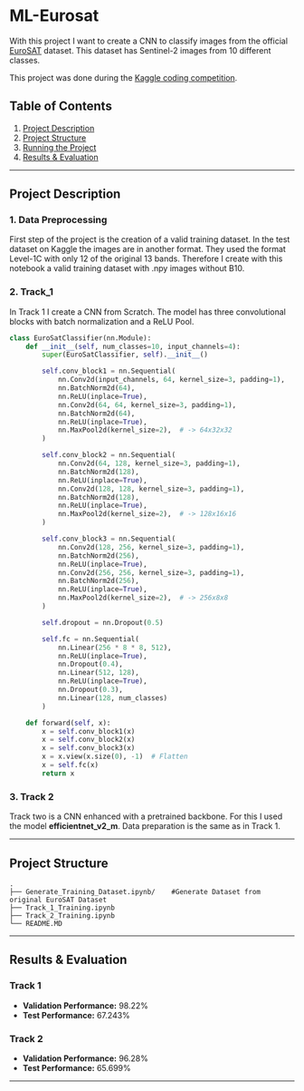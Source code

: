 # ML-Eurosat
With this project I want to create a CNN to classify images from the official [EuroSAT](https://github.com/phelber/EuroSAT) dataset. 
This dataset has Sentinel-2 images from 10 different classes. 

This project was done during the [Kaggle coding competition](https://www.kaggle.com/competitions/8-860-1-00-coding-challenge-2025).


## Table of Contents

1. [Project Description](#project-description)
2. [Project Structure](#project-structure)
3. [Running the Project](#running-the-project)
4. [Results & Evaluation](#results--evaluation)

---

## Project Description

### 1. Data Preprocessing 
First step of the project is the creation of a valid training dataset. In the test dataset on Kaggle the images are in another format. 
They used the format Level-1C with only 12 of the original 13 bands. Therefore I create with this notebook a valid training dataset with .npy images without B10.

### 2. Track_1
In Track 1 I create a CNN from Scratch. The model has three convolutional blocks with batch normalization and a ReLU Pool. 
```python
class EuroSatClassifier(nn.Module):
    def __init__(self, num_classes=10, input_channels=4):
        super(EuroSatClassifier, self).__init__()

        self.conv_block1 = nn.Sequential(
            nn.Conv2d(input_channels, 64, kernel_size=3, padding=1),
            nn.BatchNorm2d(64),
            nn.ReLU(inplace=True),
            nn.Conv2d(64, 64, kernel_size=3, padding=1),
            nn.BatchNorm2d(64),
            nn.ReLU(inplace=True),
            nn.MaxPool2d(kernel_size=2),  # -> 64x32x32
        )

        self.conv_block2 = nn.Sequential(
            nn.Conv2d(64, 128, kernel_size=3, padding=1),
            nn.BatchNorm2d(128),
            nn.ReLU(inplace=True),
            nn.Conv2d(128, 128, kernel_size=3, padding=1),
            nn.BatchNorm2d(128),
            nn.ReLU(inplace=True),
            nn.MaxPool2d(kernel_size=2),  # -> 128x16x16
        )

        self.conv_block3 = nn.Sequential(
            nn.Conv2d(128, 256, kernel_size=3, padding=1),
            nn.BatchNorm2d(256),
            nn.ReLU(inplace=True),
            nn.Conv2d(256, 256, kernel_size=3, padding=1),
            nn.BatchNorm2d(256),
            nn.ReLU(inplace=True),
            nn.MaxPool2d(kernel_size=2),  # -> 256x8x8
        )

        self.dropout = nn.Dropout(0.5)

        self.fc = nn.Sequential(
            nn.Linear(256 * 8 * 8, 512),
            nn.ReLU(inplace=True),
            nn.Dropout(0.4),
            nn.Linear(512, 128),
            nn.ReLU(inplace=True),
            nn.Dropout(0.3),
            nn.Linear(128, num_classes)
        )

    def forward(self, x):
        x = self.conv_block1(x)
        x = self.conv_block2(x)
        x = self.conv_block3(x)
        x = x.view(x.size(0), -1)  # Flatten
        x = self.fc(x)
        return x
```


### 3. Track 2
Track two is a CNN enhanced with a pretrained backbone. For this I used the model **efficientnet_v2_m**. 
Data preparation is the same as in Track 1. 


---

## Project Structure

```
.
├── Generate_Training_Dataset.ipynb/    #Generate Dataset from original EuroSAT Dataset
├── Track_1_Training.ipynb
├── Track_2_Training.ipynb
└── README.MD
```

---



## Results & Evaluation

### Track 1
- **Validation Performance:** 98.22%
- **Test Performance:** 67.243%

### Track 2
- **Validation Performance:** 96.28%
- **Test Performance:** 65.699%

---

